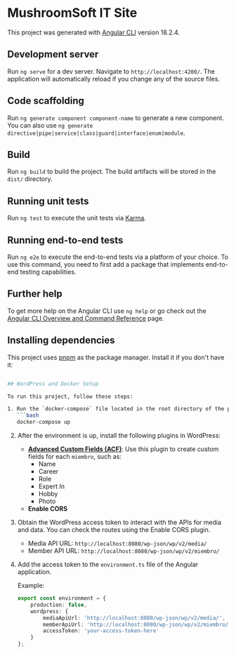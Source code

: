 # MushroomSoft IT Site

This project was generated with [Angular CLI](https://github.com/angular/angular-cli) version 18.2.4.

## Development server

Run `ng serve` for a dev server. Navigate to `http://localhost:4200/`. The application will automatically reload if you change any of the source files.

## Code scaffolding

Run `ng generate component component-name` to generate a new component. You can also use `ng generate directive|pipe|service|class|guard|interface|enum|module`.

## Build

Run `ng build` to build the project. The build artifacts will be stored in the `dist/` directory.

## Running unit tests

Run `ng test` to execute the unit tests via [Karma](https://karma-runner.github.io).

## Running end-to-end tests

Run `ng e2e` to execute the end-to-end tests via a platform of your choice. To use this command, you need to first add a package that implements end-to-end testing capabilities.

## Further help

To get more help on the Angular CLI use `ng help` or go check out the [Angular CLI Overview and Command Reference](https://angular.dev/tools/cli) page.

## Installing dependencies
This project uses [pnpm](https://pnpm.io/) as the package manager. Install it if you don't have it:
```bash

## WordPress and Docker Setup

To run this project, follow these steps:

1. Run the `docker-compose` file located in the root directory of the project to start the WordPress environment.
   ```bash
   docker-compose up
   ```

2. After the environment is up, install the following plugins in WordPress:
   - **[Advanced Custom Fields (ACF)](https://www.advancedcustomfields.com/)**: Use this plugin to create custom fields for each `miembro`, such as:
     - Name
     - Career
     - Role
     - Expert In
     - Hobby
     - Photo
   - **Enable CORS**

3. Obtain the WordPress access token to interact with the APIs for media and data. You can check the routes using the Enable CORS plugin.
   - Media API URL: `http://localhost:8080/wp-json/wp/v2/media/`
   - Member API URL: `http://localhost:8080/wp-json/wp/v2/miembro/`

4. Add the access token to the `environment.ts` file of the Angular application.
   
   Example:
   ```typescript
   export const environment = {
       production: false,
       wordpress: {
           mediaApiUrl: 'http://localhost:8080/wp-json/wp/v2/media/',
           memberApiUrl: 'http://localhost:8080/wp-json/wp/v2/miembro/',
           accessToken: 'your-access-token-here'
       }
   };
   ```
